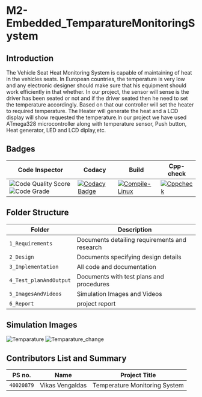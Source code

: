 # M2-Embedded_TemparatureMonitoringSystem
## Introduction
The Vehicle Seat Heat Monitoring System is capable of maintaining of heat in the vehicles seats. In European countries, the temperature is very low and any electronic designer should make sure that his equipment should work efficiently in that whether. In our project, the sensor will sense is the driver has been seated or not and if the driver seated then he need to set the temperature accordingly. Based on that our controller will set the heater to required temperature. The Heater will generate the heat and a LCD display will show requested the temperature.In our project we have used ATmega328 microcontroller along with temperature sensor, Push button, Heat generator, LED and LCD diplay,etc.


## Badges
|  Code Inspector     | Codacy|  Build        | Cpp-check |
|---------------------|--------|-------------------| -----------------------------------------|
| ![Code Quality Score](https://api.codiga.io/project/30200/score/svg) ![Code Grade](https://api.codiga.io/project/30200/status/svg)         |  [![Codacy Badge](https://app.codacy.com/project/badge/Grade/31046947badf4c19bf46bef37630a316)](https://www.codacy.com/gh/Vikas-Vengaldas/M2-Embedded_TemparatureMonitoringSystem/dashboard?utm_source=github.com&amp;utm_medium=referral&amp;utm_content=Vikas-Vengaldas/M2-Embedded_TemparatureMonitoringSystem&amp;utm_campaign=Badge_Grade)           |  [![Compile-Linux](https://github.com/Vikas-Vengaldas/M2-Embedded_TemparatureMonitoringSystem/actions/workflows/build.yml/badge.svg)](https://github.com/Vhttps://api.codiga.io/project/30200/score/svgikas-Vengaldas/M2-Embedded_TemparatureMonitoringSystem/actions/workflows/build.yml)      | [![Cppcheck](https://github.com/Vikas-Vengaldas/M2-Embedded_TemparatureMonitoringSystem/actions/workflows/cpp-check.yml/badge.svg)](https://github.com/Vikas-Vengaldas/M2-Embedded_TemparatureMonitoringSystem/actions/workflows/cpp-check.yml) |



## Folder Structure
|Folder             | Description |
|-------------------| -----------------------------------------|
| `1_Requirements`   | Documents detailing requirements and research|
| `2_Design`         | Documents specifying design details|
| `3_Implementation` | All code and documentation|
| `4_Test_planAndOutput`      | Documents with test plans and procedures|
| `5_ImagesAndVideos`      | Simulation Images and Videos|
| `6_Report`      | project report|

## Simulation Images

![Temparature](https://user-images.githubusercontent.com/94158848/144262799-c3a1181a-a7ab-4b49-b710-fda38727f025.png)
![Temparature_change](https://user-images.githubusercontent.com/94158848/144262851-b3bec526-7036-41e9-94c6-d8dace4059f2.png)








## Contributors List and Summary
|PS no. |  Name   |    Project Title    |
|-------|---------|----------------|
| `40020879` | Vikas Vengaldas |  Temperature Monitoring System |  
